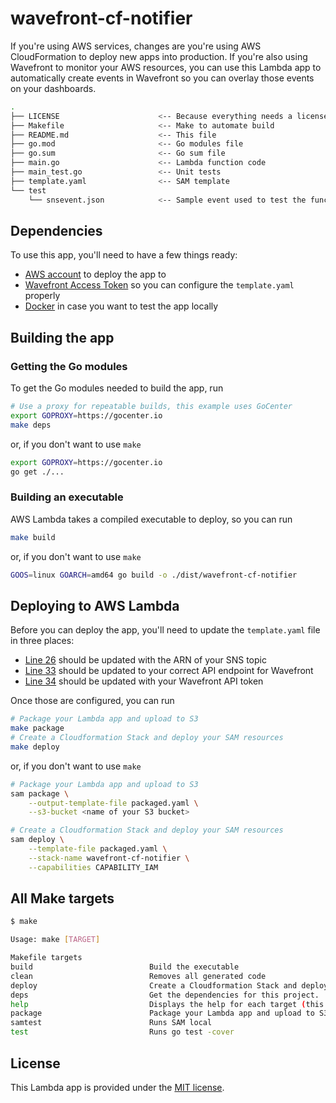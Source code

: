 # wavefront-cf-notifier

If you're using AWS services, changes are you're using AWS CloudFormation to deploy new apps into production. If you're also using Wavefront to monitor your AWS resources, you can use this Lambda app to automatically create events in Wavefront so you can overlay those events on your dashboards.

```bash
.
├── LICENSE                      <-- Because everything needs a license
├── Makefile                     <-- Make to automate build
├── README.md                    <-- This file
├── go.mod                       <-- Go modules file
├── go.sum                       <-- Go sum file
├── main.go                      <-- Lambda function code
├── main_test.go                 <-- Unit tests
├── template.yaml                <-- SAM template
└── test
    └── snsevent.json            <-- Sample event used to test the function locally
```

## Dependencies

To use this app, you'll need to have a few things ready:

* [AWS account](https://aws.amazon.com/free/?all-free-tier.sort-by=item.additionalFields.SortRank&all-free-tier.sort-order=asc) to deploy the app to
* [Wavefront Access Token](https://docs.wavefront.com/wavefront_api.html) so you can configure the `template.yaml` properly
* [Docker](https://www.docker.com/products/docker-desktop) in case you want to test the app locally

## Building the app

### Getting the Go modules

To get the Go modules needed to build the app, run

```bash
# Use a proxy for repeatable builds, this example uses GoCenter
export GOPROXY=https://gocenter.io
make deps
```

or, if you don't want to use `make`

```bash
export GOPROXY=https://gocenter.io
go get ./...
```

### Building an executable

AWS Lambda takes a compiled executable to deploy, so you can run

```bash
make build
```

or, if you don't want to use `make`

```bash
GOOS=linux GOARCH=amd64 go build -o ./dist/wavefront-cf-notifier
```

## Deploying to AWS Lambda

Before you can deploy the app, you'll need to update the `template.yaml` file in three places:

* [Line 26](https://github.com/retgits/wavefront-cf-notifier/blob/master/template.yaml#L26) should be updated with the ARN of your SNS topic
* [Line 33](https://github.com/retgits/wavefront-cf-notifier/blob/master/template.yaml#L33) should be updated to your correct API endpoint for Wavefront
* [Line 34](https://github.com/retgits/wavefront-cf-notifier/blob/master/template.yaml#L34) should be updated with your Wavefront API token

Once those are configured, you can run

```bash
# Package your Lambda app and upload to S3
make package
# Create a Cloudformation Stack and deploy your SAM resources
make deploy
```

or, if you don't want to use `make`

```bash
# Package your Lambda app and upload to S3
sam package \
    --output-template-file packaged.yaml \
    --s3-bucket <name of your S3 bucket>

# Create a Cloudformation Stack and deploy your SAM resources
sam deploy \
    --template-file packaged.yaml \
    --stack-name wavefront-cf-notifier \
    --capabilities CAPABILITY_IAM
```

## All Make targets

```bash
$ make

Usage: make [TARGET]

Makefile targets
build                          Build the executable
clean                          Removes all generated code
deploy                         Create a Cloudformation Stack and deploy your SAM resources
deps                           Get the dependencies for this project.
help                           Displays the help for each target (this message).
package                        Package your Lambda app and upload to S3
samtest                        Runs SAM local
test                           Runs go test -cover
```

## License

This Lambda app is provided under the [MIT license](./LICENSE).
